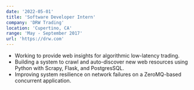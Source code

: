 ```yaml
---
date: '2022-05-01'
title: 'Software Developer Intern'
company: 'DRW Trading'
location: 'Cupertino, CA'
range: 'May - September 2017'
url: 'https://drw.com'
---
```


- Working to provide web insights for algorithmic low-latency trading.
- Building a system to crawl and auto-discover new web resources using Python with Scrapy, Flask, and PostgresSQL.
- Improving system resilience on network failures on a ZeroMQ-based concurrent application.
